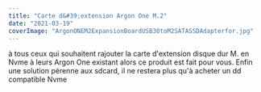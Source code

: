 ```yaml
---
title: "Carte d&#39;extension Argon One M.2"
date: "2021-03-19"
coverImage: "ArgonONEM2ExpansionBoardUSB30toM2SATASSDAdapterfor.jpg"
---
```


à tous ceux qui souhaitent rajouter la carte d'extension disque dur M. en Nvme à leurs Argon One existant alors ce produit est fait pour vous. Enfin une solution pérenne aux sdcard, il ne restera plus qu'à acheter un dd compatible Nvme
